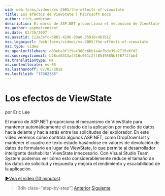 ```yaml
---
uid: web-forms/videos/vs-2005/the-effects-of-viewstate
title: Los efectos de ViewState | Microsoft Docs
author: rick-anderson
description: El marco de ASP.NET proporciona el mecanismo de ViewState para mantener automáticamente el estado de la aplicación por medio de datos hacia delante y hacia atrás entre los requisitos de explorador...
ms.author: aspnetcontent
ms.date: 02/26/2007
ms.assetid: 112e3efc-6865-4296-80a0-35910c4b3b12
msc.legacyurl: /web-forms/videos/vs-2005/the-effects-of-viewstate
msc.type: video
ms.openlocfilehash: e03eba9f1f9ae300c6bb1a4efbde39a2715e6fd2
ms.sourcegitcommit: b28cd0313af316c051c2ff8549865bff67f2fbb4
ms.translationtype: MT
ms.contentlocale: es-ES
ms.lasthandoff: 07/05/2018
ms.locfileid: "37802385"
---
```

<a name="the-effects-of-viewstate"></a>Los efectos de ViewState
====================
por Eric Lee

El marco de ASP.NET proporciona el mecanismo de ViewState para mantener automáticamente el estado de la aplicación por medio de datos hacia delante y hacia atrás entre las solicitudes del explorador. En este vídeo veremos cómo controla algunos ASP.NET, como DropDownList y mantener el cuadro de texto estado basándose en valores de devolución de datos de formulario en lugar de ViewState, lo que permite al desarrollador inteligente deshabilitar ViewState innecesario. Con Visual Studio Team System podemos ver cómo esto considerablemente reduce el tamaño de los datos de solicitud y respuesta y mejora el rendimiento y escalabilidad de la aplicación.

[&#9654;Vea el vídeo (10 minutos)](https://channel9.msdn.com/Blogs/ASP-NET-Site-Videos/the-effects-of-viewstate)

> [!div class="step-by-step"]
> [Anterior](using-the-load-test-agent.md)
> [Siguiente](how-do-i-integrate-defect-tracking-with-testing.md)
